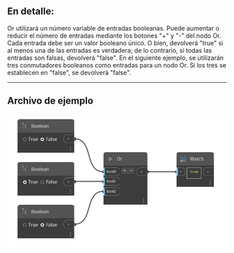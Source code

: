 ## En detalle:
Or utilizará un número variable de entradas booleanas. Puede aumentar o reducir el número de entradas mediante los botones "+" y "-" del nodo Or. Cada entrada debe ser un valor booleano único. O bien, devolverá "true" si al menos una de las entradas es verdadera; de lo contrario, si todas las entradas son falsas, devolverá "false". En el siguiente ejemplo, se utilizarán tres conmutadores booleanos como entradas para un nodo Or. Si los tres se establecen en "false", se devolverá "false".
___
## Archivo de ejemplo

![Or](./CoreNodeModels.Logic.Or_img.jpg)

